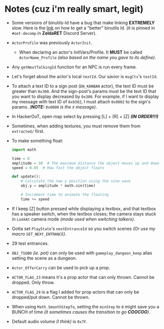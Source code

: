 # Notes (cuz i'm really smart, legit)

-	Some versions of binutils-ld have a bug that make linking
	**EXTREMELY** slow. Here is the [link](https://discord.com/channels/688807550715560050/688851317593997489/1120461394207318146)
	on how to get a "better" binutils ld. (it is pinned in `#oot-decomp` in **ZeldaRET** Discord Server).

-	`ActorProfile` was previously `ActorInit`.
	-	When declaring an actor's InitVars/Profile. It **MUST** be called
		`ActorName_Profile` *(also based on the name you gave to its define)*.

-	Any `getNextTalkingId` function for an NPC is run every frame.

-	Let's forget about the actor's local `textId`. Our savior is `msgCtx`'s `textId`.

-	To attach a text ID to a sign post (`EN_KANBAN` actor), the text ID must be greater
	than `0x300`. And the sign-post's params must be the text ID that you want to display
	decreased by `0x300`.
	For example, if I want to display my message with text ID of `0x0302`, I must attach
	`0x0002` to the sign's params. *(**NOTE:** `0x0000` is the `X` message)*.

-	In HackerOoT, open map select by pressing [L] + [R] + [Z] ***(IN ORDER!!!)***

-	Sometimes, when adding textures, you must remove them from `extracted/` first.

-	To make something float:
	```py
	import math

	time = 0
	amplitude = 30  # The maximum distance the object moves up and down
	speed = 0.05  # How fast the object floats

	def update():
	    # Calculate the new y position using the sine wave
	    obj.y = amplitude * math.sin(time)
	
	    # Increment time to animate the floating
	    time += speed
	```

-	If I keep [Z] button pressed while displaying a textbox, and that textbox
	has a speaker switch, when the textbox closes; the camera stays stuck
	in `LookAt` camera mode *(mode used when switching talkers)*.

-	Gotta set `PlayState`'s `nextEntranceId` so you switch scenes 
	*(Or use my macro `SET_NEXt_ENTRANCE`)*.

-	29 test entrances.

-	`OBJ_TSUBO` *(ie. pot)* can only be used with `gameplay_dangeon_keep` alias setting
	the scene as a dungeon.

-	`Actor_OfferCarry` can be used to pick up a prop.

-	`ACTOR_FLAG_23` means it's a prop actor that can only thrown.
	Cannot be dropped. Only throw.

-	`ACTOR_FLAG_29` is a flag I added for prop actors that can only
	be dropped/put down. Cannot be thrown.

-	When using `Math_SmoothStepTo`, setting the `minStep` to `0` might save
	you a BUNCH of time *(it sometimes causes the transition to go **COOCOO**)*.

-	Default audio volume *(I think)* is `0x7F`.